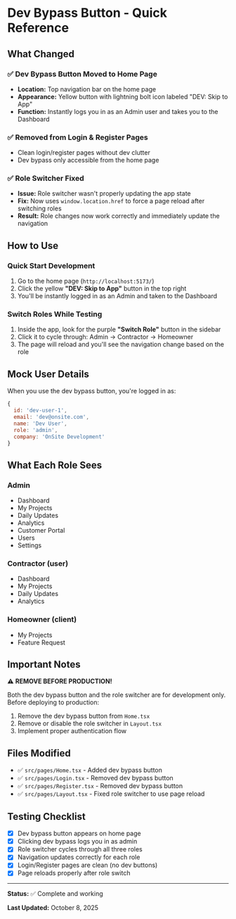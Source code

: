 # Dev Bypass Button - Quick Reference

## What Changed

### ✅ Dev Bypass Button Moved to Home Page
- **Location:** Top navigation bar on the home page
- **Appearance:** Yellow button with lightning bolt icon labeled "DEV: Skip to App"
- **Function:** Instantly logs you in as an Admin user and takes you to the Dashboard

### ✅ Removed from Login & Register Pages
- Clean login/register pages without dev clutter
- Dev bypass only accessible from the home page

### ✅ Role Switcher Fixed
- **Issue:** Role switcher wasn't properly updating the app state
- **Fix:** Now uses `window.location.href` to force a page reload after switching roles
- **Result:** Role changes now work correctly and immediately update the navigation

## How to Use

### Quick Start Development
1. Go to the home page (`http://localhost:5173/`)
2. Click the yellow **"DEV: Skip to App"** button in the top right
3. You'll be instantly logged in as an Admin and taken to the Dashboard

### Switch Roles While Testing
1. Inside the app, look for the purple **"Switch Role"** button in the sidebar
2. Click it to cycle through: Admin → Contractor → Homeowner
3. The page will reload and you'll see the navigation change based on the role

## Mock User Details

When you use the dev bypass button, you're logged in as:
```javascript
{
  id: 'dev-user-1',
  email: 'dev@onsite.com',
  name: 'Dev User',
  role: 'admin',
  company: 'OnSite Development'
}
```

## What Each Role Sees

### Admin
- Dashboard
- My Projects
- Daily Updates
- Analytics
- Customer Portal
- Users
- Settings

### Contractor (user)
- Dashboard
- My Projects
- Daily Updates
- Analytics

### Homeowner (client)
- My Projects
- Feature Request

## Important Notes

⚠️ **REMOVE BEFORE PRODUCTION!** 

Both the dev bypass button and the role switcher are for development only. Before deploying to production:

1. Remove the dev bypass button from `Home.tsx`
2. Remove or disable the role switcher in `Layout.tsx`
3. Implement proper authentication flow

## Files Modified

- ✅ `src/pages/Home.tsx` - Added dev bypass button
- ✅ `src/pages/Login.tsx` - Removed dev bypass button
- ✅ `src/pages/Register.tsx` - Removed dev bypass button
- ✅ `src/pages/Layout.tsx` - Fixed role switcher to use page reload

## Testing Checklist

- [x] Dev bypass button appears on home page
- [x] Clicking dev bypass logs you in as admin
- [x] Role switcher cycles through all three roles
- [x] Navigation updates correctly for each role
- [x] Login/Register pages are clean (no dev buttons)
- [x] Page reloads properly after role switch

---

**Status:** ✅ Complete and working

**Last Updated:** October 8, 2025
